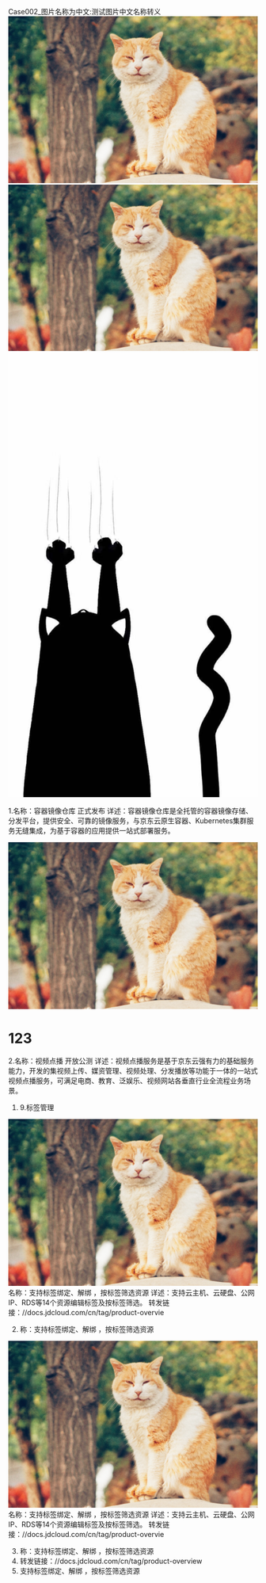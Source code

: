 Case002_图片名称为中文:测试图片中文名称转义
![Case002_图片名称为中文](/image/test/红砖美术馆.jpeg)
![Case003_图片名称为中文](/image/test/红砖美术馆.jpeg)
![更新图片](/image/test/1.jpg)

1.名称：容器镜像仓库 正式发布
详述：容器镜像仓库是全托管的容器镜像存储、分发平台，提供安全、可靠的镜像服务，与京东云原生容器、Kubernetes集群服务无缝集成，为基于容器的应用提供一站式部署服务。

![Case002_图片名称为中文](/image/test/红砖美术馆.jpeg)

# 123

2.名称：视频点播 开放公测
详述：视频点播服务是基于京东云强有力的基础服务能力，开发的集视频上传、媒资管理、视频处理、分发播放等功能于一体的一站式视频点播服务，可满足电商、教育、泛娱乐、视频网站各垂直行业全流程业务场景。

1.	9.标签管理

![Case002_图片名称为中文](/image/test/红砖美术馆.jpeg) 名称：支持标签绑定、解绑 ，按标签筛选资源
 详述：支持云主机、云硬盘、公网IP、RDS等14个资源编辑标签及按标签筛选。
 转发链接：//docs.jdcloud.com/cn/tag/product-overvie
 
 
2.	称：支持标签绑定、解绑 ，按标签筛选资源

![Case002_图片名称为中文](/image/test/红砖美术馆.jpeg) 名称：支持标签绑定、解绑 ，按标签筛选资源
 详述：支持云主机、云硬盘、公网IP、RDS等14个资源编辑标签及按标签筛选。
 转发链接：//docs.jdcloud.com/cn/tag/product-overvie

3.	称：支持标签绑定、解绑 ，按标签筛选资源
4.	转发链接：//docs.jdcloud.com/cn/tag/product-overview
5.	支持标签绑定、解绑 ，按标签筛选资源







